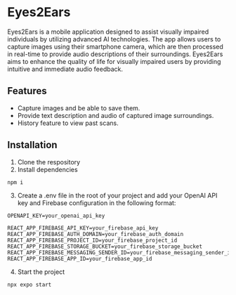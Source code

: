 # Eyes2Ears

Eyes2Ears is a mobile application designed to assist visually impaired individuals by utilizing advanced AI technologies. The app allows users to capture images using their smartphone camera, which are then processed in real-time to provide audio descriptions of their surroundings. Eyes2Ears aims to enhance the quality of life for visually impaired users by providing intuitive and immediate audio feedback.

## Features

- Capture images and be able to save them.
- Provide text description and audio of captured image surroundings.
- History feature to view past scans.
  
## Installation
1. Clone the respository
2. Install dependencies
```
npm i
```
3. Create a .env file in the root of your project and add your OpenAI API key and Firebase configuration in the following format:
```
OPENAPI_KEY=your_openai_api_key

REACT_APP_FIREBASE_API_KEY=your_firebase_api_key
REACT_APP_FIREBASE_AUTH_DOMAIN=your_firebase_auth_domain
REACT_APP_FIREBASE_PROJECT_ID=your_firebase_project_id
REACT_APP_FIREBASE_STORAGE_BUCKET=your_firebase_storage_bucket
REACT_APP_FIREBASE_MESSAGING_SENDER_ID=your_firebase_messaging_sender_id
REACT_APP_FIREBASE_APP_ID=your_firebase_app_id
```
4. Start the project
```
npx expo start
```
